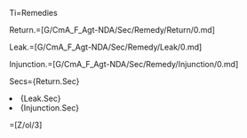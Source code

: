 Ti=Remedies

Return.=[G/CmA_F_Agt-NDA/Sec/Remedy/Return/0.md]

Leak.=[G/CmA_F_Agt-NDA/Sec/Remedy/Leak/0.md]

Injunction.=[G/CmA_F_Agt-NDA/Sec/Remedy/Injunction/0.md]

Secs={Return.Sec}<li>{Leak.Sec}<li>{Injunction.Sec}

=[Z/ol/3]
